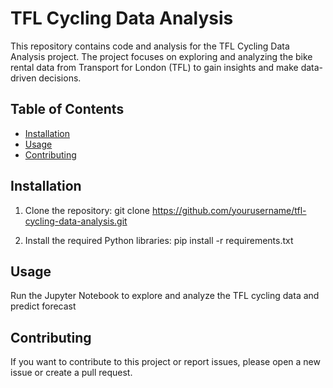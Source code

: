 # TFL Cycling Data Analysis

This repository contains code and analysis for the TFL Cycling Data Analysis project. The project focuses on exploring and analyzing the bike rental data from Transport for London (TFL) to gain insights and make data-driven decisions.

## Table of Contents
- [Installation](#installation)
- [Usage](#usage)
- [Contributing](#contributing)

## Installation

1. Clone the repository:
git clone https://github.com/yourusername/tfl-cycling-data-analysis.git

 
2. Install the required Python libraries:
pip install -r requirements.txt


## Usage

Run the Jupyter Notebook to explore and analyze the TFL cycling data and predict forecast 


## Contributing

If you want to contribute to this project or report issues, please open a new issue or create a pull request.

